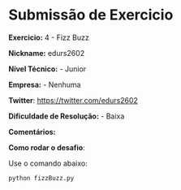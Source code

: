 # Submissão de Exercicio

**Exercicio:** 4 - Fizz Buzz

**Nickname:** edurs2602

**Nível Técnico:** - Junior

**Empresa:** - Nenhuma

**Twitter**: https://twitter.com/edurs2602

**Dificuldade de Resolução:** - Baixa

**Comentários:**

**Como rodar o desafio**:

Use o comando abaixo:

```bash
python fizzBuzz.py
```
